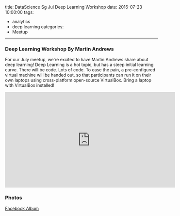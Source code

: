 title: DataScience Sg Jul Deep Learning Workshop
date: 2016-07-23 10:00:00
tags:
  - analytics
  - deep learning
categories:
  - Meetup
---


### Deep Learning Workshop By Martin Andrews

For our July meetup, we're excited to have Martin Andrews share about deep learning! Deep Learning is a hot topic, but has a steep initial learning curve. There will be code. Lots of code. To ease the pain, a pre-configured virtual machine will be handed out, so that participants can run it on their own laptops using cross-platform open-source VirtualBox. Bring a laptop with VirtualBox installed!

<iframe width="560" height="315" src="https://www.youtube.com/embed/vHXmcgEYS9w" frameborder="0" allowfullscreen></iframe>

### Photos
[Facebook Album](https://www.facebook.com/media/set/?set=oa.503579393184589&type=3)
